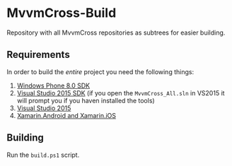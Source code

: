 MvvmCross-Build
===============

Repository with all MvvmCross repositories as subtrees for easier building.

## Requirements

In order to build the _entire_ project you need the following things:

1. [Windows Phone 8.0 SDK][win8sdk]
2. [Visual Studio 2015 SDK][vssdk] (if you open the `MvvmCross_All.sln` in VS2015 it will prompt you if you haven installed the tools)
3. [Visual Studio 2015][vs]
4. [Xamarin.Android and Xamarin.iOS][xam]

## Building

Run the `build.ps1` script.
	
		
[win8sdk]: http://www.microsoft.com/en-us/download/details.aspx?id=35471
[vssdk]: https://msdn.microsoft.com/en-us/library/bb166441(v=vs.140).aspx
[xam]: https://store.xamarin.com/
[vs]: https://www.visualstudio.com/